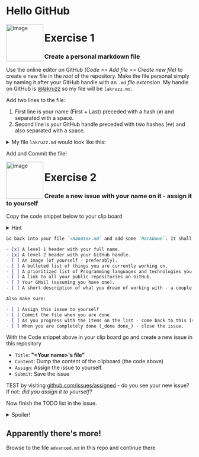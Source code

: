 # Hello GitHub

 

<img width="100" align="left" alt="image" src="https://user-images.githubusercontent.com/155492/219313640-1328aefb-7695-41d2-bbef-5c5ffe6ab079.png">

# Exercise 1

### Create a personal markdown file

Use the online editor on GitHub _(Code >> Add file >> Create new file)_ to create e new file in the _root_ of the repository. Make the file personal simply by naming it after your GitHub handle with an `.md`  _file extension_. My handle on GitHub is [@lakruzz](https://github.com/lakruzz) so my file will be `lakruzz.md`.

Add two lines to the file:

1. First line is your name (First + Last) preceded with a hash (`#`) and separated with a space.
1. Second line is your GitHub handle preceded with two hashes (`##`) and also separated with a space.

<details><summary>My file <code>lakruzz.md</code> would look like this:</summary>
  
---  
```markdown
# Lars Kruse
## lakruzz
```
---
</details>

Add and Commit the file!


<img width="100" align="left" alt="image" src="https://user-images.githubusercontent.com/155492/219313640-1328aefb-7695-41d2-bbef-5c5ffe6ab079.png">

# Exercise 2

### Create a new issue with your name on it - assign it to yourself

Copy the code snippet below to your clip board</b></summary>

<details><summary>Hint</summary>

---
<img width="24" align="left" alt="image" src="https://user-images.githubusercontent.com/155492/219304888-3860501e-c7db-4cac-b2a0-ef2bc427881d.png">

_Notice that when you hover-over the code a copy icon appears in the top-right corner - just click it to copy it to the the clip board._

---
</details>

```markdown
Go back into your file `<handle>.md` and add some `MarkDown`. It shall include:

- [x] A level 1 header with your full name.
- [x] A level 2 header with your GitHub handle.
- [ ] An image (of yourself - preferably).
- [ ] A bulleted list of things you are currently working on.
- [ ] A prioritized list of Programming languages and technologies you wanna work with.
- [ ] A link to all your public repositories on GitHub.
- [ ] Your GMail (assuming you have one).
- [ ] A short description of what you dream of working with - a couple of years from now - when you graduate and enter the labour market as a full-fledged, full-time IT Architect.

Also make sure:

- [ ] Assign this issue to yourself
- [ ] Commit the file when you are done
- [ ] As you progress with the items on the list - come back to this issue and check out the items.
- [ ] When you are completely done (_done done_) - close the issue.

```

With the Code snippet above in your clip board go and create a new issue in this repository

- `Title`: **"&lt;Your name&gt;'s file"**
- `Content`: Dump the content of the clipboard (the code above)
- `Assign`: Assign the issue to yourself.
- `Submit`: Save the issue

TEST by visiting  [github.com/issues/assigned](https://github.com/issues/assigned) - do you see your new issue? If not: _did you assign it to yourself?_

Now finish the TODO list in the issue.

<details><summary>Spoiler!</summary>

---
All you need to learn about (GitHub flavoured) MarkDown is hinted to you in the webpage. 

<img 
  width="782" 
  alt="image" 
  src="https://user-images.githubusercontent.com/155492/215319730-3df5119d-2ec0-4b37-8faf-6686d43eaff9.png">

_All_ the time you spend on practicing and learning MarkDown is _never_ wasted. You will be using it for the rest of your career as a developer!

---
</details>

## Apparently there's more!
Browse to the file `advanced.md` in this repo and continue there

